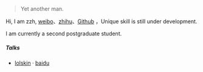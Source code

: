 

> Yet another man.


Hi, I am zzh, [weibo](weibo.com/5762930095/profile?topnav=1&wvr=6)、[zhihu](https://www.zhihu.com/people/zhang-zi-hang-54/activities)、[Github](https://zzh9527.github.io) ，Unique skill is still under development.

I am currently a second postgraduate student.

##### Talks

- [lolskin][1] · [baidu](http://www.baidu.com)



[1]: //leagueskin.net/p/download-mod-skin-lol-pro-2016-chn?tdsourcetag=s_pcqq_aiomsg



